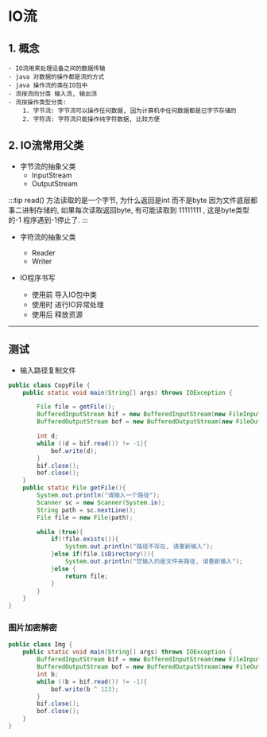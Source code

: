 # IO流

## 1. 概念
    - IO流用来处理设备之间的数据传输
    - java 对数据的操作都是流的方式 
    - java 操作流的类在IO包中 
    - 流按流向分类 输入流, 输出流
    - 流按操作类型分类:
        1. 字节流: 字节流可以操作任何数据, 因为计算机中任何数据都是已字节存储的
        2. 字符流: 字符流只能操作纯字符数据, 比较方便
        
## 2. IO流常用父类
- 字节流的抽象父类
    - InputStream
    - OutputStream

:::tip
read() 方法读取的是一个字节, 为什么返回是int 而不是byte 
因为文件底层都事二进制存储的, 如果每次读取返回byte, 有可能读取到 11111111 , 这是byte类型的-1 程序遇到-1停止了.
:::
    
- 字符流的抽象父类
    - Reader
    - Writer
    
- IO程序书写
    - 使用前 导入IO包中类
    - 使用时 进行IO异常处理
    - 使用后 释放资源
-----
## 测试
* 输入路径复制文件
````java
public class CopyFile {
    public static void main(String[] args) throws IOException {

        File file = getFile();
        BufferedInputStream bif = new BufferedInputStream(new FileInputStream(file));
        BufferedOutputStream bof = new BufferedOutputStream(new FileOutputStream(file.getName()));

        int d;
        while ((d = bif.read()) != -1){
            bof.write(d);
        }
        bif.close();
        bof.close();
    }
    public static File getFile(){
        System.out.println("请输入一个路径");
        Scanner sc = new Scanner(System.in);
        String path = sc.nextLine();
        File file = new File(path);

        while (true){
            if(!file.exists()){
                System.out.println("路径不存在, 请重新输入");
            }else if(file.isDirectory()){
                System.out.println("您输入的是文件夹路径, 请重新输入");
            }else {
                return file;
            }
        }
    }
}

````
### 图片加密解密
````java
public class Img {
    public static void main(String[] args) throws IOException {
        BufferedInputStream bif = new BufferedInputStream(new FileInputStream("C:\\Users\\Administrator\\Desktop\\12.jpg"));
        BufferedOutputStream bof = new BufferedOutputStream(new FileOutputStream("C:\\Users\\Administrator\\Desktop\\3.jpg"));
        int b;
        while ((b = bif.read()) != -1){
            bof.write(b ^ 123);
        }
        bif.close();
        bof.close();
    }
}

````



